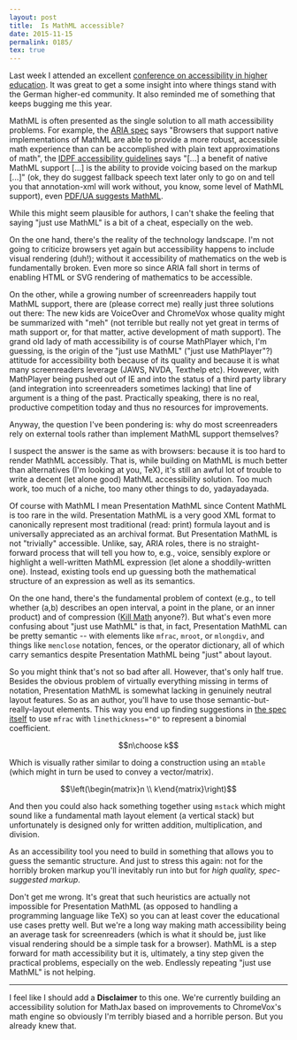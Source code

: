 ```yaml
---
layout: post
title:  Is MathML accessible?
date: 2015-11-15
permalink: 0185/
tex: true
---
```


Last week I attended an excellent [conference on accessibility in higher education](http://www.studentenwerke.de/de/content/ibs-fachtagung). It was great to get a some insight into where things stand with the German higher-ed community. It also reminded me of something that keeps bugging me this year.

MathML is often presented as the single solution to all math accessibility problems. For example, the [ARIA spec](http://w3c.github.io/aria/aria/aria.html#math) says "Browsers that support native implementations of MathML are able to provide a more robust, accessible math experience than can be accomplished with plain text approximations of math", the [IDPF accessibility guidelines](http://www.idpf.org/accessibility/guidelines/) says "[...] a benefit of native MathML support [...] is the ability to provide voicing based on the markup [...]" (ok, they do suggest fallback speech text later only to go on and tell you that annotation-xml will work without, you know, some level of MathML support), even [PDF/UA suggests MathML](http://www.aiim.org/Research-and-Publications/standards/committees/PDFUA/Technical-Implementation-Guide).

While this might seem plausible for authors, I can't shake the feeling that saying "just use MathML" is a bit of a cheat, especially on the web.

On the one hand, there's the reality of the technology landscape. I'm not going to criticize browsers yet again but accessibility happens to include visual rendering (duh!); without it accessibility of mathematics on the web is fundamentally broken. Even more so since ARIA fall short in terms of enabling HTML or SVG rendering of mathematics to be accessible.

On the other, while a growing number of screenreaders happily tout MathML support, there are (please correct me) really just three solutions out there: The new kids are VoiceOver and ChromeVox whose quality might be summarized with "meh" (not terrible but really not yet great in terms of math support or, for that matter, active development of math support). The grand old lady of math accessibility is of course MathPlayer which, I'm guessing, is the origin of the "just use MathML" ("just use MathPlayer"?) attitude for accessibility both because of its quality and because it is what many screenreaders leverage (JAWS, NVDA, Texthelp etc). However, with MathPlayer being pushed out of IE and into the status of a third party library (and integration into screenreaders sometimes lacking) that line of argument is a thing of the past. Practically speaking, there is no real, productive competition today and thus no resources for improvements.

Anyway, the question I've been pondering is: why do most screenreaders rely on external tools rather than implement MathML support themselves?

I suspect the answer is the same as with browsers: because it is too hard to render MathML accessibly. That is, while building on MathML is much better than alternatives (I'm looking at you, TeX), it's still an awful lot of trouble to write a decent (let alone good) MathML accessibility solution. Too much work, too much of a niche, too many other things to do, yadayadayada.

Of course with MathML I mean Presentation MathML since Content MathML is too rare in the wild. Presentation MathML is a very good XML format to canonically represent most traditional (read: print) formula layout and is universally appreciated as an archival format. But Presentation MathML is not "trivially" accessible. Unlike, say, ARIA roles, there is no straight-forward process that will tell you how to, e.g., voice, sensibly explore or highlight a well-written MathML expression (let alone a shoddily-written one). Instead, existing tools end up guessing both the mathematical structure of an expression as well as its semantics.

On the one hand, there's the fundamental problem of context (e.g., to tell whether (a,b) describes an open interval, a point in the plane, or an inner product) and of compression ([Kill Math](http://worrydream.com/KillMath/) anyone?). But what's even more confusing about "just use MathML" is that, in fact, Presentation MathML can be pretty semantic -- with elements like `mfrac`, `mroot`, or `mlongdiv`, and things like `menclose` notation, fences, or the operator dictionary, all of which carry semantics despite Presentation MathML being "just" about layout.

So you might think that's not so bad after all. However, that's only half true. Besides the obvious problem of virtually everything missing in terms of notation, Presentation MathML is somewhat lacking in genuinely neutral layout features. So as an author, you'll have to use those semantic-but-really-layout elements. This way you end up finding suggestions in [the spec itself](http://www.w3.org/Math/draft-spec/mathml.html#chapter3_id.3.3.2.2) to use `mfrac` with `linethickness="0"` to represent a binomial coefficient.

$$n\choose k$$

Which is visually rather similar to doing a construction using an `mtable` (which might in turn be used to convey a vector/matrix).

$$\left(\begin{matrix}n \\ k\end{matrix}\right)$$

And then you could also hack something together using `mstack` which might sound like a fundamental math layout element (a vertical stack) but unfortunately is designed only for written addition, multiplication, and division.

As an accessibility tool you need to build in something that allows you to guess the semantic structure. And just to stress this again: not for the horribly broken markup you'll inevitably run into but for *high quality, spec-suggested markup*.

Don't get me wrong. It's great that such heuristics are actually not impossible for Presentation MathML (as opposed to handling a programming language like TeX) so you can at least cover the educational use cases pretty well. But we're a long way making math accessibility being an average task for screenreaders (which is what it should be, just like visual rendering should be a simple task for a browser). MathML is a step forward for math accessibility but it is, ultimately, a tiny step given the practical problems, especially on the web. Endlessly repeating "just use MathML" is not helping.

---

I feel like I should add a **Disclaimer** to this one. We're currently building an accessibility solution for MathJax based on improvements to ChromeVox's math engine so obviously I'm terribly biased and a horrible person. But you already knew that.
